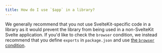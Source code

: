 ```yaml
---
title: How do I use `$app` in a library?
---
```


We generally recommend that you not use SvelteKit-specific code in a library as it would prevent the library from being used in a non-SvelteKit Svelte application. If you'd like to check the `browser` condition, we instead recommend that you define `exports` in `package.json` and use [the `browser` condition](https://nodejs.org/api/packages.html#community-conditions-definitions).

